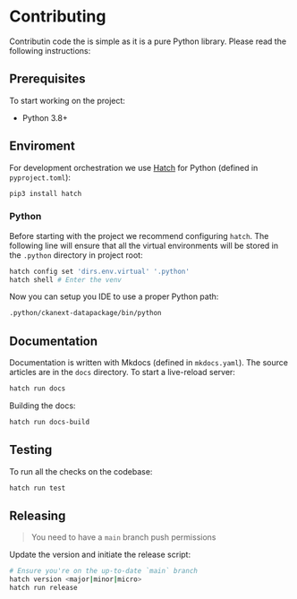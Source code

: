 # Contributing

Contributin code the is simple as it is a pure Python library. Please read the following instructions:

## Prerequisites

To start working on the project:

- Python 3.8+

## Enviroment

For development orchestration we use [Hatch](https://github.com/pypa/hatch) for Python (defined in `pyproject.toml`):

```bash
pip3 install hatch
```

### Python

Before starting with the project we recommend configuring `hatch`. The following line will ensure that all the virtual environments will be stored in the `.python` directory in project root:

```bash
hatch config set 'dirs.env.virtual' '.python'
hatch shell # Enter the venv
```

Now you can setup you IDE to use a proper Python path:

```bash
.python/ckanext-datapackage/bin/python
```

## Documentation

Documentation is written with Mkdocs (defined in `mkdocs.yaml`). The source articles are in the `docs` directory. To start a live-reload server:

```bash
hatch run docs
```

Building the docs:

```bash
hatch run docs-build
```

## Testing

To run all the checks on the codebase:

```bash
hatch run test
```

## Releasing

> You need to have a `main` branch push permissions

Update the version and initiate the release script:

```bash
# Ensure you're on the up-to-date `main` branch
hatch version <major|minor|micro>
hatch run release
```

